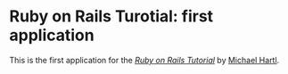 # Ruby on Rails Turotial: first application

This is the first application for the [*Ruby on Rails Tutorial*](http://railstutorial.org/) by [Michael Hartl](http://michaelhartl.com/).